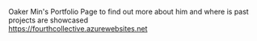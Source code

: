 Oaker Min's Portfolio Page to find out more about him and where is past projects are showcased
<br>
https://fourthcollective.azurewebsites.net
